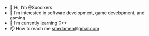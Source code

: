 - 👋 Hi, I’m @Suocixers
- 👀 I’m interested in software development, game development, and gaming
- 🌱 I’m currently learning C++
- 📫 How to reach me smedamen@gmail.com

<!---
Suocixers/Suocixers is a ✨ special ✨ repository because its `README.md` (this file) appears on your GitHub profile.
You can click the Preview link to take a look at your changes.
--->

